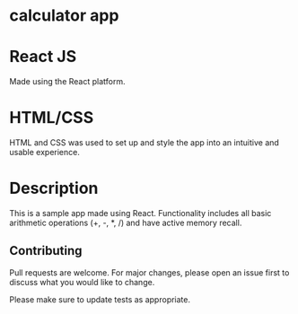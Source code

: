 # calculator app

# React JS

Made using the React platform. 

# HTML/CSS

HTML and CSS was used to set up and style the app into an intuitive and usable experience. 

# Description

This is a sample app made using React. Functionality includes all basic arithmetic operations (+, -, *, /) and have active memory recall. 

## Contributing

Pull requests are welcome. For major changes, please open an issue first
to discuss what you would like to change.

Please make sure to update tests as appropriate.
